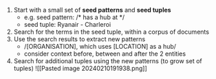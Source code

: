 1. Start with a small set of **seed patterns** and **seed tuples**
	- e.g.  seed pattern: /* has a hub at */ 
	- seed tuple:  Ryanair - Charleroi
2. Search for the terms in the seed tuple, within a corpus of documents
3. Use the search results to extract new patterns
	- /[ORGANISATION], which uses [LOCATION] as a hub/
	- consider context before, between and after the 2 entities 
4. Search for additional tuples using the new patterns (to grow set of tuples)
![[Pasted image 20240210191938.png]]
